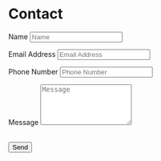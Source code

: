 # Contact

<form name="contact" id="contactForm" novalidate="novalidate">
    <div class="control-group">
        <div class="form-group floating-label-form-group controls mb-0 pb-2">
            <label>Name</label>
            <input class="form-control" id="name" type="text" placeholder="Name" required="required" data-validation-required-message="Please enter your name.">
            <p class="help-block text-danger"></p>
        </div>
    </div>
    <div class="control-group">
        <div class="form-group floating-label-form-group controls mb-0 pb-2">
            <label>Email Address</label>
            <input class="form-control" id="email" type="email" placeholder="Email Address" required="required" data-validation-required-message="Please enter your email address.">
            <p class="help-block text-danger"></p>
        </div>
    </div>
    <div class="control-group">
        <div class="form-group floating-label-form-group controls mb-0 pb-2">
            <label>Phone Number</label>
            <input class="form-control" id="phone" type="tel" placeholder="Phone Number" required="required" data-validation-required-message="Please enter your phone number.">
            <p class="help-block text-danger"></p>
        </div>
    </div>
    <div class="control-group">
        <div class="form-group floating-label-form-group controls mb-0 pb-2">
            <label>Message</label>
            <textarea class="form-control" id="message" rows="5" placeholder="Message" required="required" data-validation-required-message="Please enter a message."></textarea>
            <p class="help-block text-danger"></p>
        </div>
    </div>
    <br>
    <div id="success"></div>
    <div class="form-group">
        <button type="submit" class="btn btn-primary btn-xl" id="sendMessageButton">Send</button>
    </div>
</form>
